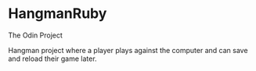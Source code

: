 # HangmanRuby
The Odin Project

Hangman project where a player plays against the computer and can save and reload their game later.
